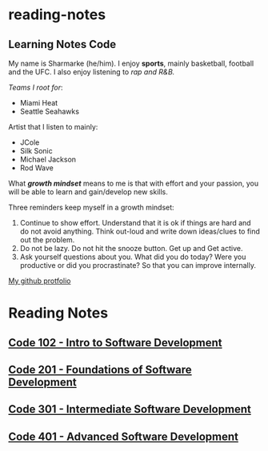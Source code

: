# reading-notes

## Learning Notes Code 

My name is Sharmarke (he/him). I enjoy **sports**, mainly basketball, football and the UFC. I also enjoy listening to *rap and R&B.*

*Teams I root for*:

- Miami Heat
- Seattle Seahawks

Artist that I listen to mainly:
- JCole
- Silk Sonic
- Michael Jackson
- Rod Wave

What ***growth mindset*** means to me is that with effort and your passion, you will be able to learn and gain/develop new skills.

Three reminders keep myself in a growth mindset:

1. Continue to show effort. Understand that it is ok if things are hard and do not avoid anything. Think out-loud and write down ideas/clues to find out the problem.
2. Do not be lazy. Do not hit the snooze button. Get up and Get active. 
3. Ask yourself questions about you. What did you do today? Were you productive or did you procrastinate? So that you can improve internally.

[My github protfolio](https://github.com/snur206/)

# Reading Notes

## [Code 102 - Intro to Software Development](https://github.com/snur206/reading-notes/tree/main/102)

## [Code 201 - Foundations of Software Development](https://github.com/snur206/reading-notes/tree/main/201)

## [Code 301 - Intermediate Software Development]()

## [Code 401 - Advanced Software Development]()
